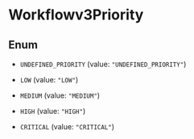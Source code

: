 

# Workflowv3Priority

## Enum


* `UNDEFINED_PRIORITY` (value: `"UNDEFINED_PRIORITY"`)

* `LOW` (value: `"LOW"`)

* `MEDIUM` (value: `"MEDIUM"`)

* `HIGH` (value: `"HIGH"`)

* `CRITICAL` (value: `"CRITICAL"`)



